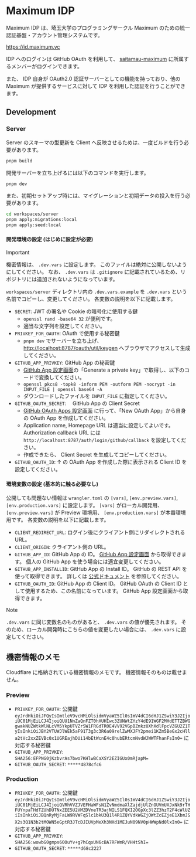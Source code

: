 # Maximum IDP

Maximum IDP は、埼玉大学のプログラミングサークル Maximum のための統一認証基盤・アカウント管理システムです。

<https://id.maximum.vc>

IDP へのログインは GitHub OAuth を利用して、 [saitamau-maximum](https://github.com/saitamau-maximum) に所属するメンバーがログインできます。

また、 IDP 自身が OAuth2.0 認証サーバーとしての機能を持っており、他の Maximum が提供するサービスに対して IDP を利用した認証を行うことができます。

## Development

### Server

Server のスキーマの型更新を Client へ反映させるためは、一度ビルドを行う必要があります。

```bash
pnpm build
```

開発サーバーを立ち上げるには以下のコマンドを実行します。

```bash
pnpm dev
```

また、初期セットアップ時には、マイグレーションと初期データの投入を行う必要があります。

```bash
cd workspaces/server
pnpm apply:migrations:local
pnpm apply:seed:local
```

#### 開発環境の設定 (はじめに設定が必要)

> [!IMPORTANT]
> 機密情報は、 `.dev.vars` に設定します。
> このファイルは絶対に公開しないようにしてください。
> なお、 `.dev.vars` は `.gitignore` に記載されているため、リポジトリには追加されないようになっています。

`workspaces/server` ディレクトリ内の `.dev.vars.example` を `.dev.vars` という名前でコピーし、変更してください。
各変数の説明を以下に記載します。

- `SECRET`: JWT の署名や Cookie の暗号化に使用する鍵
  - `openssl rand -base64 32` が便利です。
  - 適当な文字列を設定してください。
- `PRIVKEY_FOR_OAUTH`: OAuth で使用する秘密鍵
  - `pnpm dev` でサーバーを立ち上げ、<http://localhost:8787/oauth/util/keygen> へブラウザでアクセスして生成してください。
- `GITHUB_APP_PRIVKEY`: GitHub App の秘密鍵
  - [GitHub App 設定画面](https://github.com/organizations/saitamau-maximum/settings/apps/maximum-auth)の「Generate a private key」で取得し、以下のコードで変換してください。
  - `openssl pkcs8 -topk8 -inform PEM -outform PEM -nocrypt -in INPUT_FILE | openssl base64 -A`
  - ダウンロードしたファイルを `INPUT_FILE` に指定してください。
- `GITHUB_OAUTH_SECRET`:　 GitHub App の Client Secret
  - [GitHub OAuth Apps 設定画面](https://github.com/settings/developers) に行って、「New OAuth App」から自身の OAuth App を作成してください。
  - Application name, Homepage URL は適当に設定してよいです。 Authorization callback URL には `http://localhost:8787/auth/login/github/callback` を設定してください。
  - 作成できたら、 Client Secret を生成してコピーしてください。
- `GITHUB_OAUTH_ID`: ↑ の OAuth App を作成した際に表示される Client ID を設定してください。

#### 環境変数の設定 (基本的に触る必要なし)

公開しても問題ない情報は `wrangler.toml` の `[vars]`, `[env.preview.vars]`, `[env.production.vars]` に設定します。
`[vars]` がローカル開発用、 `[env.preview.vars]` が Preview 環境用、 `[env.production.vars]` が本番環境用です。
各変数の説明を以下に記載します。

- `CLIENT_REDIRECT_URL`: ログイン後にクライアント側にリダイレクトされる URL。
- `CLIENT_ORIGIN`: クライアント側の URL。
- `GITHUB_APP_ID`: GitHub App の ID。 [GitHub App 設定画面](https://github.com/organizations/saitamau-maximum/settings/apps/maximum-auth) から取得できます。 個人の GitHub App を使う場合には適宜変更してください。
- `GITHUB_APP_INSTALLID`: GitHub App の Install ID。 GitHub の REST API を使って取得できます。 詳しくは [公式ドキュメント](https://docs.github.com/ja/apps/creating-github-apps/authenticating-with-a-github-app/authenticating-as-a-github-app-installation) を参照してください。
- `GITHUB_OAUTH_ID`: GitHub App の Client ID。 GitHub OAuth の Client ID として使用するため、この名前になっています。 GitHub App 設定画面から取得できます。

> [!NOTE]
> `.dev.vars` に同じ変数名のものがあると、 `.dev.vars` の値が優先されます。
> そのため、ローカル開発時にこちらの値を変更したい場合には、 `.dev.vars` に設定してください。

## 機密情報のメモ

Cloudflare に格納されている機密情報のメモです。
機密情報そのものは載せません。

### Preview

- `PRIVKEY_FOR_OAUTH`: 公開鍵 `eyJrdHkiOiJFQyIsImtleV9vcHMiOlsidmVyaWZ5Il0sImV4dCI6dHJ1ZSwiY3J2IjoiUC01MjEiLCJ4IjoiQUU1NnZaQnFZT0hXUHIwc3ZUNWtZYzY4dE91WGF2MHdETTZBWGgwakNUZWtkWlNLcVM5YkpUTVZrSW1FRGdTR0E4VV92VGpBZmkzUXhXdlFpcVZGU2Z1TyIsInkiOiJBY2VTUWJlWEk5aF91T3g3c3R6a09relZwMXJFY2pmei1KZm5BeGx2cHlla2tVc2xxZEVBc0x1UGREajhDUi14bEtWcnE4c0hubERtcmNvdWJWWTFhanFsIn0=` に対応する秘密鍵
- `GITHUB_APP_PRIVKEY`: `SHA256:EFPNG0jKzbvrAs7bwo7KHlwBCaXSY2EZIGUx0mRjapM=`
- `GITHUB_OAUTH_SECRET`: `*****4878cfc6`

### Production

- `PRIVKEY_FOR_OAUTH`: 公開鍵 `eyJrdHkiOiJFQyIsImtleV9vcHMiOlsidmVyaWZ5Il0sImV4dCI6dHJ1ZSwiY3J2IjoiUC01MjEiLCJ4IjoiQVRhVVZJVEFHaWFsN1ZvNmdmaXlZajdjUlZnOUVmUXJxNk9rTHFUYnpaTHdTZUhDUTNxZEE5U2VMZDVneTR3ajNILS1FQXI2OGpXc3lZZ3hzT2F4cWlUZiIsInkiOiJBQnRyMjFaLW9RVWFqSlc1bkU3Q1l4R1ZQYVdkWGZjOWtZcEZjeE1XbmJSX2s3Q1N3b2tMOWN5eGptR3JTcDJIUVpMeXh3NXd1MEJuN09NV0pHWWpNd0lxIn0=` に対応する秘密鍵
- `GITHUB_APP_PRIVKEY`: `SHA256:wowbG0gmps60OuYv+g7hCqxUN6cBA7RFWmR/VH4tShI=`
- `GITHUB_OAUTH_SECRET`: `*****d68c2227`
